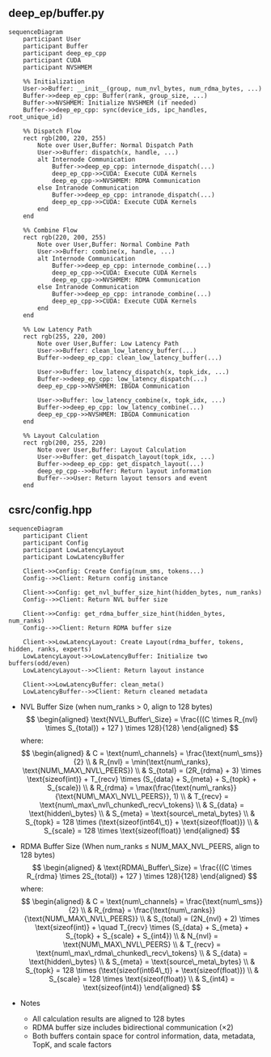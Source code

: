 ## deep_ep/buffer.py
```mermaid
sequenceDiagram
    participant User
    participant Buffer
    participant deep_ep_cpp
    participant CUDA
    participant NVSHMEM

    %% Initialization
    User->>Buffer: __init__(group, num_nvl_bytes, num_rdma_bytes, ...)
    Buffer->>deep_ep_cpp: Buffer(rank, group_size, ...)
    Buffer->>NVSHMEM: Initialize NVSHMEM (if needed)
    Buffer->>deep_ep_cpp: sync(device_ids, ipc_handles, root_unique_id)

    %% Dispatch Flow
    rect rgb(200, 220, 255)
        Note over User,Buffer: Normal Dispatch Path
        User->>Buffer: dispatch(x, handle, ...)
        alt Internode Communication
            Buffer->>deep_ep_cpp: internode_dispatch(...)
            deep_ep_cpp->>CUDA: Execute CUDA Kernels
            deep_ep_cpp->>NVSHMEM: RDMA Communication
        else Intranode Communication
            Buffer->>deep_ep_cpp: intranode_dispatch(...)
            deep_ep_cpp->>CUDA: Execute CUDA Kernels
        end
    end

    %% Combine Flow
    rect rgb(220, 200, 255)
        Note over User,Buffer: Normal Combine Path
        User->>Buffer: combine(x, handle, ...)
        alt Internode Communication
            Buffer->>deep_ep_cpp: internode_combine(...)
            deep_ep_cpp->>CUDA: Execute CUDA Kernels
            deep_ep_cpp->>NVSHMEM: RDMA Communication
        else Intranode Communication
            Buffer->>deep_ep_cpp: intranode_combine(...)
            deep_ep_cpp->>CUDA: Execute CUDA Kernels
        end
    end

    %% Low Latency Path
    rect rgb(255, 220, 200)
        Note over User,Buffer: Low Latency Path
        User->>Buffer: clean_low_latency_buffer(...)
        Buffer->>deep_ep_cpp: clean_low_latency_buffer(...)
        
        User->>Buffer: low_latency_dispatch(x, topk_idx, ...)
        Buffer->>deep_ep_cpp: low_latency_dispatch(...)
        deep_ep_cpp->>NVSHMEM: IBGDA Communication
        
        User->>Buffer: low_latency_combine(x, topk_idx, ...)
        Buffer->>deep_ep_cpp: low_latency_combine(...)
        deep_ep_cpp->>NVSHMEM: IBGDA Communication
    end

    %% Layout Calculation
    rect rgb(200, 255, 220)
        Note over User,Buffer: Layout Calculation
        User->>Buffer: get_dispatch_layout(topk_idx, ...)
        Buffer->>deep_ep_cpp: get_dispatch_layout(...)
        deep_ep_cpp-->>Buffer: Return layout information
        Buffer-->>User: Return layout tensors and event
    end
```

## csrc/config.hpp
```mermaid
sequenceDiagram
    participant Client
    participant Config
    participant LowLatencyLayout
    participant LowLatencyBuffer

    Client->>Config: Create Config(num_sms, tokens...)
    Config-->>Client: Return config instance

    Client->>Config: get_nvl_buffer_size_hint(hidden_bytes, num_ranks)
    Config-->>Client: Return NVL buffer size

    Client->>Config: get_rdma_buffer_size_hint(hidden_bytes, num_ranks)
    Config-->>Client: Return RDMA buffer size

    Client->>LowLatencyLayout: Create Layout(rdma_buffer, tokens, hidden, ranks, experts)
    LowLatencyLayout->>LowLatencyBuffer: Initialize two buffers(odd/even)
    LowLatencyLayout-->>Client: Return layout instance

    Client->>LowLatencyBuffer: clean_meta()
    LowLatencyBuffer-->>Client: Return cleaned metadata
```

- NVL Buffer Size (when num_ranks > 0, align to 128 bytes)
    $$
    \begin{aligned}
    \text{NVL\_Buffer\_Size} = \frac{((C \times R_{nvl} \times S_{total}) + 127 ) \times 128}{128}
    \end{aligned}
    $$
    where:
    $$ 
    \begin{aligned}
    & C = \text{num\_channels} = \frac{\text{num\_sms}}{2} \\
    & R_{nvl} = \min(\text{num\_ranks}, \text{NUM\_MAX\_NVL\_PEERS}) \\
    & S_{total} = (2R_{rdma} + 3) \times \text{sizeof(int)} + T_{recv} \times (S_{data} + S_{meta} + S_{topk} + S_{scale}) \\
    & R_{rdma} = \max(\frac{\text{num\_ranks}}{\text{NUM\_MAX\_NVL\_PEERS}}, 1) \\
    & T_{recv} = \text{num\_max\_nvl\_chunked\_recv\_tokens} \\
    & S_{data} = \text{hidden\_bytes} \\
    & S_{meta} = \text{source\_meta\_bytes} \\
    & S_{topk} = 128 \times (\text{sizeof(int64\_t)} + \text{sizeof(float)}) \\
    & S_{scale} = 128 \times \text{sizeof(float)}
    \end{aligned}
    $$

- RDMA Buffer Size (When num_ranks ≤ NUM_MAX_NVL_PEERS, align to 128 bytes)
    $$ 
    \begin{aligned}
    & \text{RDMA\_Buffer\_Size} = \frac{((C \times R_{rdma} \times 2S_{total}) + 127 ) \times 128}{128}
    \end{aligned}
    $$
    where:
    $$ 
    \begin{aligned}
    & C = \text{num\_channels} = \frac{\text{num\_sms}}{2} \\
    & R_{rdma} = \frac{\text{num\_ranks}}{\text{NUM\_MAX\_NVL\_PEERS}} \\
    & S_{total} = (2N_{nvl} + 2) \times \text{sizeof(int)} + \quad T_{recv} \times (S_{data} + S_{meta} + S_{topk} + S_{scale} + S_{int4}) \\
    & N_{nvl} = \text{NUM\_MAX\_NVL\_PEERS} \\
    & T_{recv} = \text{num\_max\_rdma\_chunked\_recv\_tokens} \\
    & S_{data} = \text{hidden\_bytes} \\
    & S_{meta} = \text{source\_meta\_bytes} \\
    & S_{topk} = 128 \times (\text{sizeof(int64\_t)} + \text{sizeof(float)}) \\
    & S_{scale} = 128 \times \text{sizeof(float)} \\
    & S_{int4} = \text{sizeof(int4)}
    \end{aligned}
    $$

- Notes
    - All calculation results are aligned to 128 bytes
    - RDMA buffer size includes bidirectional communication ($\times 2$)
    - Both buffers contain space for control information, data, metadata, TopK, and scale factors